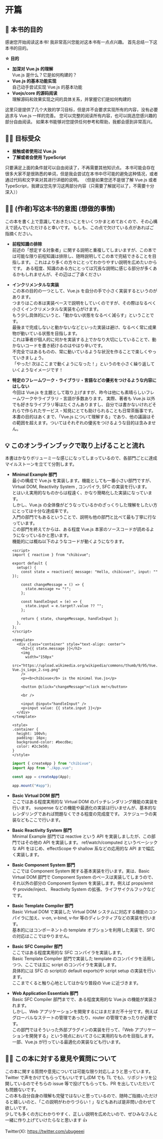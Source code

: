 # 开篇

## 🎯 本书的目的

感谢您开始阅读这本书!
我非常高兴您能对这本书有一点点兴趣。
首先总结一下这本书的目的。

**☆ 目的**

- **加深对 Vue.js 的理解**  
  Vue.js 是什么？它是如何构建的？
- **Vue.js 的基本功能实现**  
  自己动手尝试实现 Vue.js 的基本功能
- **Vuejs/core 的源码阅读**  
  理解源码和效果实现之间的具体关系，并掌握它们是如何构建的

这里只是提供了几个大致的学习目标，但是并不会要求实现所有的内容，没有必要追求与 Vue.js 一样的完善。
您可以完整的阅读所有内容，也可以挑选您感兴趣的部分自由阅读。
如果本书能够对您提供任何参考和帮助，我都会感到非常高兴。

## 🤷‍♂️ 目标受众

- **接触或者使用过 Vue.js**
- **了解或者会使用 TypeScript**

只要满足上面的条件就可以自由阅读了，不再需要其他知识点。
本书可能会存在很多大家不是很熟悉的单词，但是我会尝试在本书中尽可能的避免这种情况，或者通过代码和文字来对其进行详细的说明。
（但是如果您还不是很了解 Vue.js 或者 TypeScript，我建议您先学习这两部分内容（只需要了解就可以了，不需要十分深入））

## 🙋‍♀️  (作者)写这本书的意图 (想做的事情)

この本を書く上で意識しておきたいことをいくつかまとめておくので、その心構えで読んでいただけると幸いです。
もしも、この点で欠けている点があればご指摘ください。

- **前程知識の排除**  
  前述の「想定する対象者」に関する説明と重複してしまいますが、この本では可能な限り前程知識は排除し、随時説明してこの本で完結できることを目指します。
  これはより多くの方々にとってわかりやすい説明を広めたいからです。
  ある程度、知識のある方にとっては冗長な説明に感じる部分が多くあるかもしれませんが、その辺はご了承ください

- **インクリメンタルな実装**  
  この本の目的の一つとして、Vue.js を自分の手で小さく実装するというのがあります。  
  つまりはこの本は実装ベースで説明をしていくのですが、その際はなるべく小さくインクリメンタルな実装を心がけます。  
  もう少し具体的にいうと、「動かない状態をなるべく減らす」ということです。  
  最後まで完成しないと動かないなどといった実装は避け、なるべく常に成果物が動いている状態を目指します。  
  これは筆者が個人的に何かを実装する上でかなり大切にしていることで、動かないコードを書き続けるのはやはり辛いです。  
  不完全ではあるものの、常に動いているような状況を作ることで楽しくやっていきましょう。  
  「やった! 次はここまで動くようになった！」というのを小さく繰り返していくようなイメージです！

- **特定のフレームワーク・ライブラリ・言語などの優劣をつけるような内容にはしない**  
  今回は Vue.js を主題として取り上げますが、昨今は他にも素晴らしいフレームワークやライブラリ・言語が多数あります。
  実際、著者も Vue.js 以外でも好きなライブラリ等はたくさんありますし、自分では書かないけれどそれらで作られたサービス・知見にとても助けられることも日常茶飯事です。
  本書の目的はあくまで、「Vue.js について理解する」であり、他の議論はその範囲を超えます。ついてはそれぞれの優劣をつけるような目的は含みません。

## 💡 このオンラインブックで取り上げることと流れ

本書はかなりボリューミーな感じになってしまっているので、各部門ごとに達成マイルストーンを立てて分割します。

- **Minimal Example 部門**  
  最小の構成で Vue.js を実装します。機能としても一番小さい部門ですが、 Virtual DOM,  Reactivity System , コンパイラ, SFC の実装を行います。  
  とはいえ実用的なものからは程遠く、かなり簡略化した実装になっています。  
  しかし、Vue.js の全体像がどうなっているかのざっくりした理解をしたい方にとっては十分な達成率です。  
  入門の部門でもあるということで、説明も他の部門と比べて最も丁寧に行なっています。  
  この部門を終えてからは、ある程度 Vue.js 本家のソースコードが読めるようになっているかと思います。  
  機能的には概ね以下のようなコードが動くようになります。

  ```vue
  <script>
  import { reactive } from "chibivue";

  export default {
    setup() {
      const state = reactive({ message: "Hello, chibivue!", input: "" });

      const changeMessage = () => {
        state.message += "!";
      };

      const handleInput = (e) => {
        state.input = e.target?.value ?? "";
      };

      return { state, changeMessage, handleInput };
    },
  };
  </script>

  <template>
    <div class="container" style="text-align: center">
      <h2>{{ state.message }}</h2>
      <img
        width="150px"
        src="https://upload.wikimedia.org/wikipedia/commons/thumb/9/95/Vue.js_Logo_2.svg/1200px-Vue.js_Logo_2.svg.png"
      />
      <p><b>chibivue</b> is the minimal Vue.js</p>

      <button @click="changeMessage">click me!</button>

      <br />

      <input @input="handleInput" />
      <p>input value: {{ state.input }}</p>
    </div>
  </template>

  <style>
  .container {
    height: 100vh;
    padding: 16px;
    background-color: #becdbe;
    color: #2c3e50;
  }
  </style>
  ```

  ```ts
  import { createApp } from "chibivue";
  import App from "./App.vue";

  const app = createApp(App);

  app.mount("#app");
  ```

- **Basic Virtual DOM 部門**  
  ここではある程度実用的な Virtual DOM のパッチレンダリング機能の実装を行います。
  suspense などの機能や最適化の実装は行いませんが、基本的なレンダリングであれば問題なくできる程度の完成度です。
  スケジューラの実装などもここで行います。

- **Basic Reactivity System 部門**  
  Minimal Example 部門では reactive という API を実装しましたが、この部門ではその他の API を実装します。
  ref/watch/computed というベーシックな API をはじめ、effectScope や shallow 系などの応用的な API まで幅広く実装します。

- **Basic Component System 部門**  
  ここでは Component System 関する基本実装を行います。実は、Basic Virtual DOM 部門で Component System のベースは実装してしまうので、
  それ以外の部分の Component System を実装します。例えば props/emit や provide/inject、 Reactivity System の拡張、ライフサイクルフックなどです。

- **Basic Template Compiler 部門**  
  Basic Virtual DOM で実装した Virtual DOM システムに対応する機能のコンパイラに加え、v-on, v-bind, v-for 等のディレクティブなどの実装を行います。   
  基本的にはコンポーネントの template オプションを利用した実装で、SFC の対応はここではやりません。

- **Basic SFC Compiler 部門**  
  ここではある程度実用的な SFC コンパイラを実装します。  
  Basic Template Compiler 部門で実装した template のコンパイラを活用しつつ、ここでは主に script のコンパイラを実装します。  
  具体的には SFC の script(の default exports)や script setup の実装を行います。  
  ここまでくると触り心地としてはかなり普段の Vue に近づきます。

- **Web Application Essentials 部門**  
  Basic SFC Compiler 部門までで、ある程度実用的な Vue.js の機能が実装されます。  
  しかし、Web アプリケーションを開発するにはまだまだ不十分です。例えばグローバルなステートの管理であったり、router の管理であったりが必要です。  
  この部門ではそういった外部プラグインの実装を行って、「Web アプリケーションを開発する」という視点においてさらに実用的なものを目指します。  
  一部、Vue.js が行っている最適化の実装なども行います。

## 🧑‍🏫 この本に対する意見や質問について

この本に関する質問や意見については可能な限り対応しようと思っています。  
Twitter で声をかけてもらってもいいですし(DM でも TL でも)、リポジトリを公開しているのでそちらの issue 等で投げてもらっても、PR を出していただいても問題ないです。  
この本も自分自身の理解も完璧ではないと思っているので、随時ご指摘いただけると嬉しいのと、「この説明がわかりづらい！」などもあれば是非問い合わせて欲しいです。  
少しでも多くの方にわかりやすく、正しい説明を広めたいので、ぜひみなさんと一緒に作り上げていけたらなと思います 👍

Twitter(X): https://twitter.com/ubugeeei
